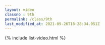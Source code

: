 ```yaml
---
layout: video
classno : 9th
permalink: /class/9th
last_modified_at: 2021-09-26T18:28:34.951Z
---
```


{% include list-video.html %}
